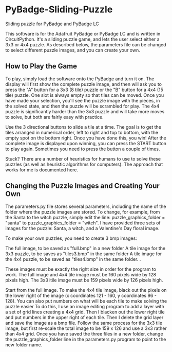 # PyBadge-Sliding-Puzzle
Sliding puzzle for PyBadge and PyBadge LC

This software is for the Adafruit PyBadge or PyBadge LC and is written in CircuitPython. It's a sliding puzzle game, and lets the user select either a 3x3 or 4x4 puzzle. As described below, the parameters file can be changed to select different puzzle images, and you can create your own. 

## How to Play the Game
To play, simply load the software onto the PyBadge and turn it on. The display will first show the complete puzzle image, and then will ask you to press the "A" button for a 3x3 (8 tile) puzzle or the "B" button for a 4x4 (15 tile) puzzle. One slot is always empty so that tiles can be moved. Once you have made your selection, you'll see the puzzle image with the pieces, in the solved state, and then the puzzle will be scrambled for play. The 4x4 puzzle is significantly harder than the 3x3 puzzle and will take more moves to solve, but both are fairly easy with practice.

Use the 3 directional buttons to slide a tile at a time. The goal is to get the tiles arranged in numerical order, left to right and top to bottom, with the empty spot on the bottom right. Once you have done this, you win! After the complete image is displayed upon winning, you can press the START button to play again. Sometimes you need to press the button a couple of times.

Stuck? There are a number of heuristics for humans to use to solve these puzzles (as well as heuristic algorithms for computers). The approach that works for me is documented here.

## Changing the Puzzle Images and Creating Your Own
The parameters.py file stores several parameters, including the name of the folder where the puzzle images are stored. To change, for example, from the Santa to the witch puzzle, simply edit the line: puzzle_graphics_folder = "santa" to puzzle_graphics_folder = "witch". I have provided three sets of images for the puzzle: Santa, a witch, and a Valentine's Day floral image.

To make your own puzzles, you need to create 3 bmp images:

The full image, to be saved as "full.bmp" in a new folder
A tile image for the 3x3 puzzle, to be saves as "tiles3.bmp" in the same folder
A tile image for the 4x4 puzzle, to be saved as "tiles4.bmp" in the same folder. .

These images must be exactly the right size in order for the program to work. The full image and 4x4 tile image must be 160 pixels wide by 128 pixels high. The 3x3 itile image must be 159 pixels wide by 126 pixels high.

Start from the full image. To make the 4x4 tile image, black out the pixels on the lower right of the image (x coordinates 121 - 160, y coordinates 96 - 128). You can also put numbers on what will be each tile to make solving the puzzle easier To do this, I use an image editing program to add a layer with a set of grid lines creating a 4x4 grid. Then I blacken out the lower right tile and put numbers in the upper right of each tile. Then I delete the grid layer and save the image as a bmp file. Follow the same process for the 3x3 tile image, but first re-scale the total image to be 159 x 126 and use a 3x3 rather than 4x4 grid. Once you have saved the three files in a new folder, change the puzzle_graphics_folder line in the parameters.py program to point to the new folder name.
